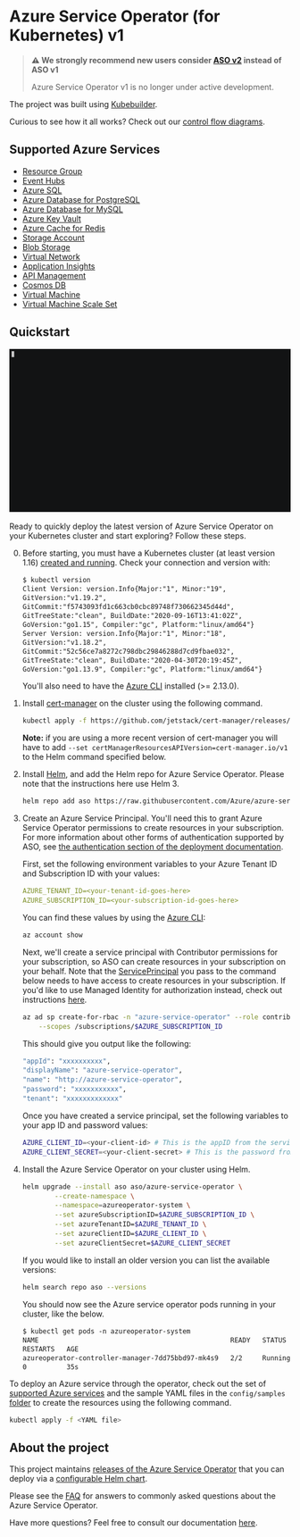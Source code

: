# Azure Service Operator (for Kubernetes) v1

> **⚠️ We strongly recommend new users consider [ASO v2]((https://azure.github.io/azure-service-operator/)) instead of ASO v1**
>
> Azure Service Operator v1 is no longer under active development.

The project was built using [Kubebuilder](https://book.kubebuilder.io/).

Curious to see how it all works? Check out our [control flow diagrams](/docs/v1/howto/controlflow.md).

## Supported Azure Services

- [Resource Group](/docs/v1/services/resourcegroup/resourcegroup.md)
- [Event Hubs](/docs/v1/services/eventhub/eventhub.md)
- [Azure SQL](/docs/v1/services/azuresql/azuresql.md)
- [Azure Database for PostgreSQL](/docs/v1/services/postgresql/postgresql.md)
- [Azure Database for MySQL](/docs/v1/services/mysql/mysql.md)
- [Azure Key Vault](/docs/v1/services/keyvault/keyvault.md)
- [Azure Cache for Redis](/docs/v1/services/rediscache/rediscache.md)
- [Storage Account](/docs/v1/services/storage/storageaccount.md)
- [Blob Storage](/docs/v1/services/storage/blobcontainer.md)
- [Virtual Network](/docs/v1/services/virtualnetwork/virtualnetwork.md)
- [Application Insights](/docs/v1/services/appinsights/appinsights.md)
- [API Management](/docs/v1/services/apimgmt/apimgmt.md)
- [Cosmos DB](/docs/v1/services/cosmosdb/cosmosdb.md)
- [Virtual Machine](/docs/v1/services/virtualmachine/virtualmachine.md)
- [Virtual Machine Scale Set](/docs/v1/services/vmscaleset/vmscaleset.md)

## Quickstart

![Deploying ASO](/docs/v1/images/asodeploy.gif)

Ready to quickly deploy the latest version of Azure Service Operator on your Kubernetes cluster and start exploring? Follow these steps.

0. Before starting, you must have a Kubernetes cluster (at least version 1.16) [created and running](https://kubernetes.io/docs/tutorials/kubernetes-basics/create-cluster/). Check your connection and version with:

   ```console
   $ kubectl version
   Client Version: version.Info{Major:"1", Minor:"19", GitVersion:"v1.19.2", GitCommit:"f5743093fd1c663cb0cbc89748f730662345d44d", GitTreeState:"clean", BuildDate:"2020-09-16T13:41:02Z", GoVersion:"go1.15", Compiler:"gc", Platform:"linux/amd64"}
   Server Version: version.Info{Major:"1", Minor:"18", GitVersion:"v1.18.2", GitCommit:"52c56ce7a8272c798dbc29846288d7cd9fbae032", GitTreeState:"clean", BuildDate:"2020-04-30T20:19:45Z", GoVersion:"go1.13.9", Compiler:"gc", Platform:"linux/amd64"}
    ```
   You'll also need to have the [Azure CLI](https://docs.microsoft.com/en-us/cli/azure/?view=azure-cli-latest) installed (>= 2.13.0).

1. Install [cert-manager](https://cert-manager.io/docs/installation/kubernetes/) on the cluster using the following command.

    ```sh
    kubectl apply -f https://github.com/jetstack/cert-manager/releases/download/v0.12.0/cert-manager.yaml
    ```
   **Note:** if you are using a more recent version of cert-manager you will have to add `--set certManagerResourcesAPIVersion=cert-manager.io/v1` to the Helm command specified below.

2.  Install [Helm](https://helm.sh/docs/intro/install/), and add the Helm repo for Azure Service Operator. Please note that the instructions here use Helm 3.

    ```sh
    helm repo add aso https://raw.githubusercontent.com/Azure/azure-service-operator/main/charts
    ```
3. Create an Azure Service Principal. You'll need this to grant Azure Service Operator permissions to create resources in your subscription.
   For more information about other forms of authentication supported by ASO, see [the authentication section of the deployment documentation](./docs/v1/howto/deploy.md#Authentication).

   First, set the following environment variables to your Azure Tenant ID and Subscription ID with your values:
    ```yaml
    AZURE_TENANT_ID=<your-tenant-id-goes-here>
    AZURE_SUBSCRIPTION_ID=<your-subscription-id-goes-here>
    ```

   You can find these values by using the [Azure CLI](https://docs.microsoft.com/en-us/cli/azure/?view=azure-cli-latest):
    ```sh
    az account show
    ```
   Next, we'll create a service principal with Contributor permissions for your subscription, so ASO can create resources in your subscription on your behalf. Note that the [ServicePrincipal](https://docs.microsoft.com/en-us/cli/azure/create-an-azure-service-principal-azure-cli) you pass to the command below needs to have access to create resources in your subscription. If you'd like to use Managed Identity for authorization instead, check out instructions [here](/docs/v1/howto/managedidentity.md).

    ```sh
    az ad sp create-for-rbac -n "azure-service-operator" --role contributor \
        --scopes /subscriptions/$AZURE_SUBSCRIPTION_ID
    ```

   This should give you output like the following:
    ```sh
    "appId": "xxxxxxxxxx",
    "displayName": "azure-service-operator",
    "name": "http://azure-service-operator",
    "password": "xxxxxxxxxxx",
    "tenant": "xxxxxxxxxxxxx"
    ```

   Once you have created a service principal, set the following variables to your app ID and password values:
    ```sh 
    AZURE_CLIENT_ID=<your-client-id> # This is the appID from the service principal we created.
    AZURE_CLIENT_SECRET=<your-client-secret> # This is the password from the service principal we created.
    ```

4. Install the Azure Service Operator on your cluster using Helm.

    ```sh
    helm upgrade --install aso aso/azure-service-operator \
            --create-namespace \
            --namespace=azureoperator-system \
            --set azureSubscriptionID=$AZURE_SUBSCRIPTION_ID \
            --set azureTenantID=$AZURE_TENANT_ID \
            --set azureClientID=$AZURE_CLIENT_ID \
            --set azureClientSecret=$AZURE_CLIENT_SECRET
    ```

   If you would like to install an older version you can list the available versions:
    ```sh
    helm search repo aso --versions
    ```

   You should now see the Azure service operator pods running in your cluster, like the below.

    ```console
    $ kubectl get pods -n azureoperator-system
    NAME                                                READY   STATUS    RESTARTS   AGE
    azureoperator-controller-manager-7dd75bbd97-mk4s9   2/2     Running   0          35s
    ```

To deploy an Azure service through the operator, check out the set of [supported Azure services](#supported-azure-services) and the sample YAML files in the `config/samples` [folder](config/samples) to create the resources using the following command.

```sh
kubectl apply -f <YAML file>
```

## About the project

This project maintains [releases of the Azure Service Operator](https://github.com/Azure/azure-service-operator/releases) that you can deploy via a [configurable Helm chart](/docs/v1/howto/helmdeploy.md).

Please see the [FAQ](docs/faq.md) for answers to commonly asked questions about the Azure Service Operator.

Have more questions? Feel free to consult our documentation [here](/docs/v1/howto/contents.md).

